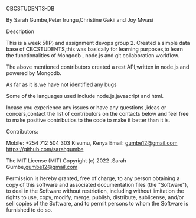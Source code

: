 CBCSTUDENTS-DB

By Sarah Gumbe,Peter Irungu,Christine Gakii and Joy Mwasi

Description

This is a week 5(IP) and assignment devops group 2.
Created a simple data base of CBCSTUDENTS,this was basically for learning purposes,to learn the functionalities of  Mongodb , node.js and git collaboration 
workflow.

The above mentioned contributors created a rest API,written in node.js and powered by Mongodb.

As far as it is,we have not identified any bugs

Some of the languages used include node.js,javascript and html.

Incase you experience any issues or have any questions ,ideas or concers,contact the list of contributors on the contacts below and feel free to make positive
contributios to the code to make it better than it is.

Contributors:

Mobile: +254 712 504 303 Kisumu, Kenya Email: gumbe12@gmail.com https://github.com/sarahgumbe

The MIT License (MIT) Copyright (c) 2022 .Sarah Gumbe,gumbe12@gmail.com

Permission is hereby granted, free of charge, to any person obtaining a copy of this software and associated documentation files (the "Software"), to deal in the 
Software without restriction, including without limitation the rights to use, copy, modify, merge, publish, distribute, sublicense, and/or sell copies of the Software,
and to permit persons to whom the Software is furnished to do so.
